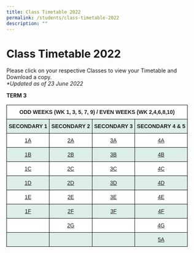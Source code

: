 ```yaml
---
title: Class Timetable 2022
permalink: /students/class-timetable-2022
description: ""
---
```

# **Class Timetable 2022**

Please click on your respective Classes to view your Timetable and Download a copy.  
 _\*Updated as of 23 June 2022_
 

**TERM 3**

<table style="border-collapse:collapse;border-spacing:0" class="tg"><thead><tr><th style="background-color:#ffffff;border-color:#000000;border-style:solid;border-width:1px;font-family:Arial, sans-serif;font-size:14px;font-weight:bold;overflow:hidden;padding:10px 5px;text-align:center;vertical-align:top;word-break:normal" colspan="4">ODD WEEKS (WK 1, 3, 5, 7, 9) / EVEN WEEKS (WK 2,4,6,8,10)</th></tr></thead><tbody><tr><td style="background-color:#DDEEE9;border-color:#000000;border-style:solid;border-width:1px;font-family:Arial, sans-serif;font-size:14px;font-weight:bold;overflow:hidden;padding:10px 5px;text-align:center;vertical-align:top;word-break:normal">SECONDARY 1</td><td style="background-color:#DDEEE9;border-color:#000000;border-style:solid;border-width:1px;font-family:Arial, sans-serif;font-size:14px;font-weight:bold;overflow:hidden;padding:10px 5px;text-align:center;vertical-align:top;word-break:normal">SECONDARY 2</td><td style="background-color:#DDEEE9;border-color:#000000;border-style:solid;border-width:1px;font-family:Arial, sans-serif;font-size:14px;font-weight:bold;overflow:hidden;padding:10px 5px;text-align:center;vertical-align:top;word-break:normal">SECONDARY 3</td><td style="background-color:#DDEEE9;border-color:#000000;border-style:solid;border-width:1px;font-family:Arial, sans-serif;font-size:14px;font-weight:bold;overflow:hidden;padding:10px 5px;text-align:center;vertical-align:top;word-break:normal">SECONDARY 4 &amp; 5</td></tr><tr><td style="background-color:#ffffff;border-color:#000000;border-style:solid;border-width:1px;color:#00F;font-family:Arial, sans-serif;font-size:14px;overflow:hidden;padding:10px 5px;text-align:center;vertical-align:top;word-break:normal"><a href="/files/1A-CT.pdf" target="_blank" rel="noopener noreferrer">1A</a></td><td style="background-color:#ffffff;border-color:#000000;border-style:solid;border-width:1px;color:#00F;font-family:Arial, sans-serif;font-size:14px;overflow:hidden;padding:10px 5px;text-align:center;vertical-align:top;word-break:normal"><a href="/files/2A-CT.pdf" target="_blank" rel="noopener noreferrer">2A</a></td><td style="background-color:#ffffff;border-color:#000000;border-style:solid;border-width:1px;color:#00F;font-family:Arial, sans-serif;font-size:14px;overflow:hidden;padding:10px 5px;text-align:center;vertical-align:top;word-break:normal"><a href="/files/3A-CT.pdf" target="_blank" rel="noopener noreferrer">3A</a></td><td style="background-color:#ffffff;border-color:#000000;border-style:solid;border-width:1px;color:#00F;font-family:Arial, sans-serif;font-size:14px;overflow:hidden;padding:10px 5px;text-align:center;vertical-align:top;word-break:normal"><a href="/files/4A-CT.pdf" target="_blank" rel="noopener noreferrer">4A</a></td></tr><tr><td style="background-color:#DDEEE9;border-color:#000000;border-style:solid;border-width:1px;color:#00F;font-family:Arial, sans-serif;font-size:14px;overflow:hidden;padding:10px 5px;text-align:center;vertical-align:top;word-break:normal"><a href="https://springfieldsec.moe.edu.sg/qql/slot/u171/2022/Timetable%202022/Term%203/1B.pdf">1B</a></td><td style="background-color:#DDEEE9;border-color:#000000;border-style:solid;border-width:1px;color:#00F;font-family:Arial, sans-serif;font-size:14px;overflow:hidden;padding:10px 5px;text-align:center;vertical-align:top;word-break:normal"><a href="https://springfieldsec.moe.edu.sg/qql/slot/u171/2022/Timetable%202022/Term%203/2B.pdf">2B</a></td><td style="background-color:#DDEEE9;border-color:#000000;border-style:solid;border-width:1px;color:#00F;font-family:Arial, sans-serif;font-size:14px;overflow:hidden;padding:10px 5px;text-align:center;vertical-align:top;word-break:normal"><a href="https://springfieldsec.moe.edu.sg/qql/slot/u171/2022/Timetable%202022/Term%203/3B.pdf">3B</a></td><td style="background-color:#DDEEE9;border-color:#000000;border-style:solid;border-width:1px;color:#00F;font-family:Arial, sans-serif;font-size:14px;overflow:hidden;padding:10px 5px;text-align:center;vertical-align:top;word-break:normal"><a href="https://springfieldsec.moe.edu.sg/qql/slot/u171/2022/Timetable%202022/Term%203/4B.pdf">4B</a></td></tr><tr><td style="background-color:#ffffff;border-color:#000000;border-style:solid;border-width:1px;color:#00F;font-family:Arial, sans-serif;font-size:14px;overflow:hidden;padding:10px 5px;text-align:center;vertical-align:top;word-break:normal"><a href="https://springfieldsec.moe.edu.sg/qql/slot/u171/2022/Timetable%202022/Term%203/1C.pdf" target="_blank" rel="noopener noreferrer">1C</a></td><td style="background-color:#ffffff;border-color:#000000;border-style:solid;border-width:1px;color:#00F;font-family:Arial, sans-serif;font-size:14px;overflow:hidden;padding:10px 5px;text-align:center;vertical-align:top;word-break:normal"><a href="https://springfieldsec.moe.edu.sg/qql/slot/u171/2022/Timetable%202022/Term%203/2C.pdf" target="_blank" rel="noopener noreferrer">2C</a></td><td style="background-color:#ffffff;border-color:#000000;border-style:solid;border-width:1px;color:#00F;font-family:Arial, sans-serif;font-size:14px;overflow:hidden;padding:10px 5px;text-align:center;vertical-align:top;word-break:normal"><a href="https://springfieldsec.moe.edu.sg/qql/slot/u171/2022/Timetable%202022/Term%203/3C.pdf" target="_blank" rel="noopener noreferrer">3C</a></td><td style="background-color:#ffffff;border-color:#000000;border-style:solid;border-width:1px;color:#00F;font-family:Arial, sans-serif;font-size:14px;overflow:hidden;padding:10px 5px;text-align:center;vertical-align:top;word-break:normal"><a href="https://springfieldsec.moe.edu.sg/qql/slot/u171/2022/Timetable%202022/Term%203/4C.pdf" target="_blank" rel="noopener noreferrer">4C</a></td></tr><tr><td style="background-color:#DDEEE9;border-color:#000000;border-style:solid;border-width:1px;color:#00F;font-family:Arial, sans-serif;font-size:14px;overflow:hidden;padding:10px 5px;text-align:center;vertical-align:top;word-break:normal"><a href="https://springfieldsec.moe.edu.sg/qql/slot/u171/2022/Timetable%202022/Term%203/1D.pdf">1D</a></td><td style="background-color:#DDEEE9;border-color:#000000;border-style:solid;border-width:1px;color:#00F;font-family:Arial, sans-serif;font-size:14px;overflow:hidden;padding:10px 5px;text-align:center;vertical-align:top;word-break:normal"><a href="https://springfieldsec.moe.edu.sg/qql/slot/u171/2022/Timetable%202022/Term%203/2D.pdf">2D</a></td><td style="background-color:#DDEEE9;border-color:#000000;border-style:solid;border-width:1px;color:#00F;font-family:Arial, sans-serif;font-size:14px;overflow:hidden;padding:10px 5px;text-align:center;vertical-align:top;word-break:normal"><a href="https://springfieldsec.moe.edu.sg/qql/slot/u171/2022/Timetable%202022/Term%203/3D.pdf">3D</a></td><td style="background-color:#DDEEE9;border-color:#000000;border-style:solid;border-width:1px;color:#00F;font-family:Arial, sans-serif;font-size:14px;overflow:hidden;padding:10px 5px;text-align:center;vertical-align:top;word-break:normal"><a href="https://springfieldsec.moe.edu.sg/qql/slot/u171/2022/Timetable%202022/Term%203/4D.pdf">4D</a></td></tr><tr><td style="background-color:#ffffff;border-color:#000000;border-style:solid;border-width:1px;color:#00F;font-family:Arial, sans-serif;font-size:14px;overflow:hidden;padding:10px 5px;text-align:center;vertical-align:top;word-break:normal"><a href="https://springfieldsec.moe.edu.sg/qql/slot/u171/2022/Timetable%202022/Term%203/1E.pdf" target="_blank" rel="noopener noreferrer">1E</a></td><td style="background-color:#ffffff;border-color:#000000;border-style:solid;border-width:1px;color:#00F;font-family:Arial, sans-serif;font-size:14px;overflow:hidden;padding:10px 5px;text-align:center;vertical-align:top;word-break:normal"><a href="https://springfieldsec.moe.edu.sg/qql/slot/u171/2022/Timetable%202022/Term%203/2E.pdf" target="_blank" rel="noopener noreferrer">2E</a></td><td style="background-color:#ffffff;border-color:#000000;border-style:solid;border-width:1px;color:#00F;font-family:Arial, sans-serif;font-size:14px;overflow:hidden;padding:10px 5px;text-align:center;vertical-align:top;word-break:normal"><a href="https://springfieldsec.moe.edu.sg/qql/slot/u171/2022/Timetable%202022/Term%203/3E.pdf" target="_blank" rel="noopener noreferrer">3E</a></td><td style="background-color:#ffffff;border-color:#000000;border-style:solid;border-width:1px;color:#00F;font-family:Arial, sans-serif;font-size:14px;overflow:hidden;padding:10px 5px;text-align:center;vertical-align:top;word-break:normal"><a href="https://springfieldsec.moe.edu.sg/qql/slot/u171/2022/Timetable%202022/Term%203/4E.pdf" target="_blank" rel="noopener noreferrer">4E</a></td></tr><tr><td style="background-color:#DDEEE9;border-color:#000000;border-style:solid;border-width:1px;color:#00F;font-family:Arial, sans-serif;font-size:14px;overflow:hidden;padding:10px 5px;text-align:center;vertical-align:top;word-break:normal"><a href="https://springfieldsec.moe.edu.sg/qql/slot/u171/2022/Timetable%202022/Term%203/1F.pdf">1F</a></td><td style="background-color:#DDEEE9;border-color:#000000;border-style:solid;border-width:1px;color:#00F;font-family:Arial, sans-serif;font-size:14px;overflow:hidden;padding:10px 5px;text-align:center;vertical-align:top;word-break:normal"><a href="https://springfieldsec.moe.edu.sg/qql/slot/u171/2022/Timetable%202022/Term%203/2F.pdf">2F</a></td><td style="background-color:#DDEEE9;border-color:#000000;border-style:solid;border-width:1px;color:#00F;font-family:Arial, sans-serif;font-size:14px;overflow:hidden;padding:10px 5px;text-align:center;vertical-align:top;word-break:normal"><a href="https://springfieldsec.moe.edu.sg/qql/slot/u171/2022/Timetable%202022/Term%203/3F.pdf">3F</a></td><td style="background-color:#DDEEE9;border-color:#000000;border-style:solid;border-width:1px;color:#00F;font-family:Arial, sans-serif;font-size:14px;overflow:hidden;padding:10px 5px;text-align:center;vertical-align:top;word-break:normal"><a href="https://springfieldsec.moe.edu.sg/qql/slot/u171/2022/Timetable%202022/Term%203/4F.pdf">4F</a></td></tr><tr><td style="background-color:#ffffff;border-color:#000000;border-style:solid;border-width:1px;font-family:Arial, sans-serif;font-size:14px;overflow:hidden;padding:10px 5px;text-align:left;vertical-align:top;word-break:normal"></td><td style="background-color:#ffffff;border-color:#000000;border-style:solid;border-width:1px;color:#00F;font-family:Arial, sans-serif;font-size:14px;overflow:hidden;padding:10px 5px;text-align:center;vertical-align:top;word-break:normal"><a href="https://springfieldsec.moe.edu.sg/qql/slot/u171/2022/Timetable%202022/Term%203/2G.pdf" target="_blank" rel="noopener noreferrer">2G</a></td><td style="background-color:#ffffff;border-color:#000000;border-style:solid;border-width:1px;font-family:Arial, sans-serif;font-size:14px;overflow:hidden;padding:10px 5px;text-align:left;vertical-align:top;word-break:normal"></td><td style="background-color:#ffffff;border-color:#000000;border-style:solid;border-width:1px;color:#00F;font-family:Arial, sans-serif;font-size:14px;overflow:hidden;padding:10px 5px;text-align:center;vertical-align:top;word-break:normal"><a href="https://springfieldsec.moe.edu.sg/qql/slot/u171/2022/Timetable%202022/Term%203/4G.pdf" target="_blank" rel="noopener noreferrer">4G</a></td></tr><tr><td style="background-color:#DDEEE9;border-color:#000000;border-style:solid;border-width:1px;color:#00F;font-family:Arial, sans-serif;font-size:14px;overflow:hidden;padding:10px 5px;text-align:center;vertical-align:top;word-break:normal"> </td><td style="background-color:#DDEEE9;border-color:#000000;border-style:solid;border-width:1px;color:#00F;font-family:Arial, sans-serif;font-size:14px;overflow:hidden;padding:10px 5px;text-align:center;vertical-align:top;word-break:normal"> </td><td style="background-color:#DDEEE9;border-color:#000000;border-style:solid;border-width:1px;color:#00F;font-family:Arial, sans-serif;font-size:14px;overflow:hidden;padding:10px 5px;text-align:center;vertical-align:top;word-break:normal"> </td><td style="background-color:#DDEEE9;border-color:#000000;border-style:solid;border-width:1px;color:#00F;font-family:Arial, sans-serif;font-size:14px;overflow:hidden;padding:10px 5px;text-align:center;vertical-align:top;word-break:normal"><a href="https://springfieldsec.moe.edu.sg/qql/slot/u171/2022/Timetable%202022/Term%203/5A.pdf">5A</a></td></tr></tbody></table>